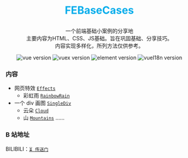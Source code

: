 # <p align=center style=" color:#00adeb">FEBaseCases</p>

<p align=center>
一个前端基础小案例的分享地
<br>主要内容为HTML、CSS、JS基础。旨在巩固基础、分享技巧。
<br>内容实现多样化，所列方法仅供参考。</p>

<p align=center>
<img src='https://img.shields.io/badge/HTML-5-blue?style=flat-square' alt="vue version" style='cursor:pointer' />
<img src='https://img.shields.io/badge/CSS-3-blue?style=flat-square' alt="vuex version" style='cursor:pointer' />
<img src='https://img.shields.io/badge/JavaScript-ES6-blue?style=flat-square' alt="element version" style='cursor:pointer' />
<img src='https://img.shields.io/badge/status-pending-orange?style=flat-square' alt="vueI18n version" style='cursor:pointer' />
</p>

### 内容

- 网页特效 [`Effects`](/Effects/)
  - 彩虹雨 [`RainbowRain`](/Effects/RainbowRain/rainbowrain.html)
- 一个 div 画图 [`SingleDiv`](/SingleDiv/)
  - 云朵 [`Cloud`](/SingleDiv/Cloud.html)
  - 山 [`Mountains`](/SingleDiv/Mountains.html)
    ......

### B 站地址

BILIBILI：[`⏳ 传送门`](https://space.bilibili.com/30569760)
